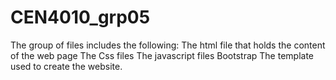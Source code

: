 # CEN4010_grp05
The group of files includes the following:
The html file that holds the content of the web page
The Css files
The javascript files
Bootstrap
The template used to create the website.

